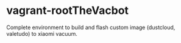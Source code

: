 # vagrant-rootTheVacbot
Complete environment to build and flash custom image (dustcloud, valetudo) to xiaomi vacuum.
